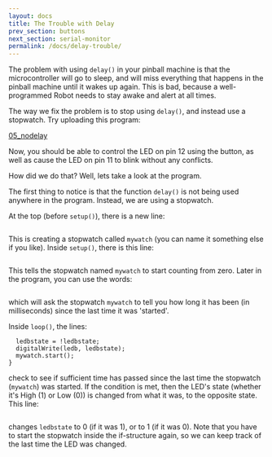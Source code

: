 ```yaml
---
layout: docs
title: The Trouble with Delay
prev_section: buttons
next_section: serial-monitor
permalink: /docs/delay-trouble/
---
```


The problem with using ```delay()``` in your pinball machine is that the
microcontroller will go to sleep, and will miss everything that
happens in the pinball machine until it wakes up again. This is bad,
because a well-programmed Robot needs to stay awake and alert at
all times.

The way we fix the problem is to stop using ```delay()```, and instead use a stopwatch. Try uploading this program:

<a href="{{ site.baseurl }}/sketches/05_nodelay.txt">05_nodelay</a>

Now, you should be able to control the LED on pin 12 using the button, as well as cause the LED on pin 11 to blink without any conflicts.

How did we do that? Well, lets take a look at the program.

The first thing to notice is that the function ```delay()``` is not being
used anywhere in the program. Instead, we are using a stopwatch.

At the top (before ```setup()```), there is a new line:

```Pb_stopwatch mywatch;
```

This is creating a stopwatch called ```mywatch``` (you can name it
something else if you like). Inside ```setup()```, there is this line:

```mywatch.start();
```

This tells the stopwatch named ```mywatch``` to start counting from zero. Later in the program, you can use the words:

```mywatch.time()
```

which will ask the stopwatch ```mywatch``` to tell you how long it has been (in milliseconds) since the last time it was 'started'.

Inside ```loop()```, the lines:

```if ( mywatch.time() > ontimeb ) {
  ledbstate = !ledbstate;
  digitalWrite(ledb, ledbstate);
  mywatch.start();
}
```

check to see if sufficient time has passed since the last time the
stopwatch (```mywatch```) was started. If the condition is met, then the LED's state (whether it's High (1) or Low (0)) is changed from what it was, to the opposite state. This line:

```ledbstate = !ledbstate;
```

changes ```ledbstate``` to 0 (if it was 1), or to 1 (if it was 0).  Note that you have to start the stopwatch inside the if-structure again, so we can keep track of the last time the LED was changed.

